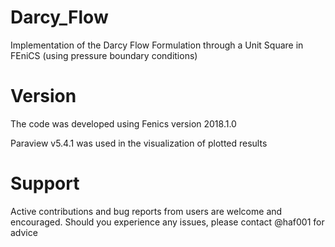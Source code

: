 # Darcy_Flow
Implementation of the Darcy Flow Formulation through a Unit Square in FEniCS (using pressure boundary conditions)

# Version
The code was developed using Fenics version 2018.1.0

Paraview v5.4.1 was used in the visualization of plotted results

# Support
Active contributions and bug reports from users are welcome and encouraged. Should you experience any issues, please contact @haf001 for advice
